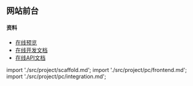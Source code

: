 ## 网站前台

#### 资料
- [在线预览](http://157.122.54.189:9092/site/#/site/home/list)
- [在线开发文档](http://157.122.54.189:8998/down/show-138.html)
- [在线API文档](http://157.122.54.189:8998/vue/apidoc/sitedoc/siteapi.html)

import './src/project/scaffold.md';
import './src/project/pc/frontend.md';
import './src/project/pc/integration.md';
